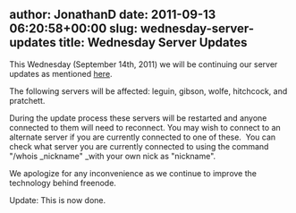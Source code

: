 author: JonathanD
date: 2011-09-13 06:20:58+00:00
slug: wednesday-server-updates
title: Wednesday Server Updates
---

This Wednesday (September 14th, 2011) we will be continuing our server updates as mentioned [here](http://blog.freenode.net/2011/09/ircd-upgrades/).

The following servers will be affected: leguin, gibson, wolfe, hitchcock, and pratchett.

During the update process these servers will be restarted and anyone connected to them will need to reconnect. You may wish to connect to an alternate server if you are currently connected to one of these.  You can check what server you are currently connected to using the command "/whois _nickname" _with your own nick as "nickname".

We apologize for any inconvenience as we continue to improve the technology behind freenode.

Update: This is now done.
